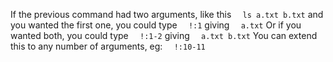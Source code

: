 If the previous command had two arguments, like this
```  ls a.txt b.txt```
and you wanted the first one, you could type
```  !:1```
giving
```  a.txt```
Or if you wanted both, you could type
```  !:1-2```
giving
```  a.txt b.txt```
You can extend this to any number of arguments, eg:
```  !:10-11```
